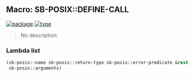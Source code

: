 ## Macro: SB-POSIX::DEFINE-CALL
[![package](https://img.shields.io/badge/Package-SB--POSIX-5f9ea0.svg?style=social&colorA=999999)](../) [![type](https://img.shields.io/badge/Type-Macro-5f9ea0.svg?style=social&colorA=999999)](../#macro) 

> No description.

### Lambda list
```cl
(sb-posix::name sb-posix::return-type sb-posix::error-predicate &rest
 sb-posix::arguments)
```
